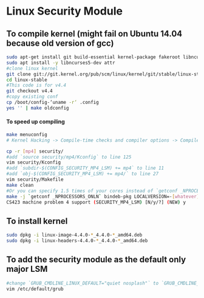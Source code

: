 # Linux Security Module  

## To compile kernel (might fail on Ubuntu 14.04 because old version of gcc)  
```bash
sudo apt-get install git build-essential kernel-package fakeroot libncurses5-dev libssl-dev ccache libelf-dev
sudo apt install -y libncurses5-dev attr
#clone linux kernel
git clone git://git.kernel.org/pub/scm/linux/kernel/git/stable/linux-stable.git
cd linux-stable
#This code is for v4.4
git checkout v4.4
#copy existing conf
cp /boot/config-‘uname -r‘ .config
yes '' | make oldconfig
```
#### To speed up compiling  
```bash
make menuconfig
# Kernel Hacking -> Compile-time checks and compiler options -> Compile the kernel with debug info <-- disable
```
```bash
cp -r [mp4] security/
#add `source security/mp4/Kconfig` to line 125
vim security/Kconfig
#add `subdir-$(CONFIG_SECURITY_MP4_LSM) += mp4` to line 11
#add `obj-$(CONFIG_SECURITY_MP4_LSM) += mp4/` to line 27
vim security/Makefile
make clean
#Or you can specify 1.5 times of your cores instead of `getconf _NPROCESSORS_ONLN`
make -j `getconf _NPROCESSORS_ONLN` bindeb-pkg LOCALVERSION=-[whatever]
CS423 machine problem 4 support (SECURITY_MP4_LSM) [N/y/?] (NEW) y
```
## To install kernel  
```bash
sudo dpkg -i linux-image-4.4.0-*_4.4.0-*_amd64.deb
sudo dpkg -i linux-headers-4.4.0-*_4.4.0-*_amd64.deb
```
## To add the security module as the default only major LSM  
```bash
#change `GRUB_CMDLINE_LINUX_DEFAULT="quiet nosplash"` to `GRUB_CMDLINE_LINUX_DEFAULT="quiet nosplash security=mp4"`
vim /etc/default/grub
```
